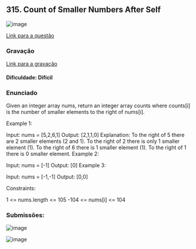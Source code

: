 ## 315. Count of Smaller Numbers After Self

![image](https://github.com/user-attachments/assets/791d77e5-3143-4ce8-9b78-aeec3a57dc49)

[Link para a questão](https://leetcode.com/problems/count-of-smaller-numbers-after-self/description/)

### Gravação

[Link para a gravação](https://www.youtube.com/watch?v=hsN8Wmi3PwI)

#### Dificuldade: Difícil

### Enunciado

Given an integer array nums, return an integer array counts where counts[i] is the number of smaller elements to the right of nums[i].

Example 1:

Input: nums = [5,2,6,1]
Output: [2,1,1,0]
Explanation:
To the right of 5 there are 2 smaller elements (2 and 1).
To the right of 2 there is only 1 smaller element (1).
To the right of 6 there is 1 smaller element (1).
To the right of 1 there is 0 smaller element.
Example 2:

Input: nums = [-1]
Output: [0]
Example 3:

Input: nums = [-1,-1]
Output: [0,0]
 

Constraints:

1 <= nums.length <= 105
-104 <= nums[i] <= 104

### Submissões: 

![image](https://github.com/user-attachments/assets/a843380f-2c6b-4098-94fc-64e647ce7395)

![image](https://github.com/user-attachments/assets/0cae4ed1-5e72-4342-9624-3b0678c0f1d2)



